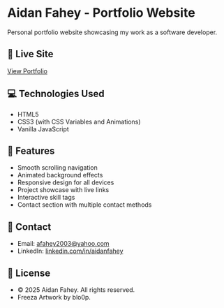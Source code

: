 # Aidan Fahey - Portfolio Website

Personal portfolio website showcasing my work as a software developer.

## 🚀 Live Site
[View Portfolio](http://afahey03.com/)

## 💻 Technologies Used
- HTML5
- CSS3 (with CSS Variables and Animations)
- Vanilla JavaScript

## 🎨 Features
- Smooth scrolling navigation
- Animated background effects
- Responsive design for all devices
- Project showcase with live links
- Interactive skill tags
- Contact section with multiple contact methods

## 📧 Contact
- Email: afahey2003@yahoo.com
- LinkedIn: [linkedin.com/in/aidanfahey](https://linkedin.com/in/aidanfahey)

## 📄 License

- © 2025 Aidan Fahey. All rights reserved.
- Freeza Artwork by blo0p.



